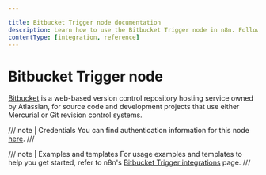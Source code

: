 ```yaml
---

title: Bitbucket Trigger node documentation
description: Learn how to use the Bitbucket Trigger node in n8n. Follow technical documentation to integrate Bitbucket Trigger node into your workflows.
contentType: [integration, reference]
---
```


# Bitbucket Trigger node

[Bitbucket](https://bitbucket.org/) is a web-based version control repository hosting service owned by Atlassian, for source code and development projects that use either Mercurial or Git revision control systems.

/// note | Credentials
You can find authentication information for this node [here](/integrations/builtin/credentials/bitbucket.md).
///

///  note  | Examples and templates
For usage examples and templates to help you get started, refer to n8n's [Bitbucket Trigger integrations](https://n8n.io/integrations/bitbucket-trigger/) page.
///
